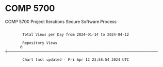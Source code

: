 # COMP 5700
COMP 5700 Project Iterations
Secure Software Process

```

        Total Views per Day from 2024-01-14 to 2024-04-12

        Repository Views
       0 ┼─────────────────────────────────────────────────────────────────────────────────────────

        Chart last updated - Fri Apr 12 23:58:54 2024 UTC
        
```
